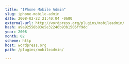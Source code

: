 ```yaml
---
title: "IPhone Mobile Admin"
slug: iphone-mobile-admin
date: 2008-02-22 21:40:04 -0600
external-url: http://wordpress.org/plugins/mobileadmin/
hash: a9a92558b83e5e32246b93b1505ff9dd
year: 2008
month: 02
scheme: http
host: wordpress.org
path: /plugins/mobileadmin/

---
```



